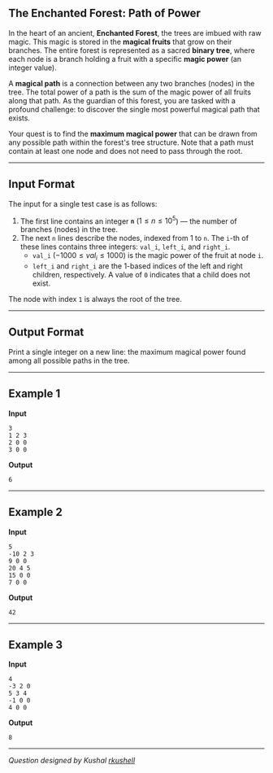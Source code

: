 ## The Enchanted Forest: Path of Power

In the heart of an ancient, **Enchanted Forest**, the trees are imbued with raw magic. This magic is stored in the **magical fruits** that grow on their branches. The entire forest is represented as a sacred **binary tree**, where each node is a branch holding a fruit with a specific **magic power** (an integer value).

A **magical path** is a connection between any two branches (nodes) in the tree. The total power of a path is the sum of the magic power of all fruits along that path. As the guardian of this forest, you are tasked with a profound challenge: to discover the single most powerful magical path that exists.

Your quest is to find the **maximum magical power** that can be drawn from any possible path within the forest's tree structure. Note that a path must contain at least one node and does not need to pass through the root.

-----

## Input Format

The input for a single test case is as follows:

1. The first line contains an integer **`n`** ($1 \le n \le 10^5$) — the number of branches (nodes) in the tree.  
2. The next `n` lines describe the nodes, indexed from 1 to `n`. The `i`-th of these lines contains three integers: `val_i`, `left_i`, and `right_i`.  
   - `val_i` ($-1000 \le val_i \le 1000$) is the magic power of the fruit at node `i`.  
   - `left_i` and `right_i` are the 1-based indices of the left and right children, respectively. A value of `0` indicates that a child does not exist.

The node with index `1` is always the root of the tree.

-----

## Output Format

Print a single integer on a new line: the maximum magical power found among all possible paths in the tree.

-----

## Example 1

**Input**

```
3
1 2 3
2 0 0
3 0 0
```

**Output**

```
6
```

-----

## Example 2

**Input**

```
5
-10 2 3
9 0 0
20 4 5
15 0 0
7 0 0
```

**Output**

```
42
```

-----

## Example 3

**Input**

```
4
-3 2 0
5 3 4
-1 0 0
4 0 0
```

**Output**

```
8
```

-----

*Question designed by Kushal [rkushell](https://github.com/rkushell)*